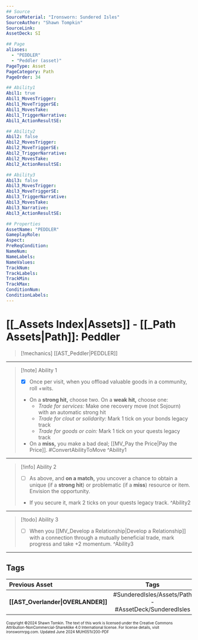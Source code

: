 ```yaml
---
## Source
SourceMaterial: "Ironsworn: Sundered Isles"
SourceAuthor: "Shawn Tompkin"
SourceLink: 
AssetDeck: SI

## Page
aliases:
  - "PEDDLER"
  - "Peddler (asset)"
PageType: Asset
PageCategory: Path
PageOrder: 34

## Ability1
Abil1: true
Abil1_MovesTrigger: 
Abil1_MoveTriggerSE: 
Abil1_MovesTake: 
Abil1_TriggerNarrative: 
Abil1_ActionResultSE: 

## Ability2
Abil2: false
Abil2_MovesTrigger: 
Abil2_MoveTriggerSE: 
Abil2_TriggerNarrative: 
Abil2_MovesTake: 
Abil2_ActionResultSE: 

## Ability3
Abil3: false
Abil3_MovesTrigger: 
Abil3_MoveTriggerSE: 
Abil3_TriggerNarrative: 
Abil3_MovesTake: 
Abil3_Narrative: 
Abil3_ActionResultSE: 

## Properties
AssetName: "PEDDLER"
GameplayRole: 
Aspect: 
PreReqCondition: 
NameNum: 
NameLabels: 
NameValues: 
TrackNum: 
TrackLabels: 
TrackMin: 
TrackMax: 
ConditionNum: 
ConditionLabels: 
---
```

# [[_Assets Index|Assets]] - [[_Path Assets|Path]]: Peddler

> [!mechanics] [[AST_Peddler|PEDDLER]]
___
> [!note] Ability 1
> - [x] Once per visit, when you offload valuable goods in a community, roll +wits.
> - On a **strong hit,** choose two. On a **weak hit,** choose one:
> 	- _Trade for services:_ Make one recovery move (not Sojourn) with an automatic strong hit
> 	- _Trade for clout or solidarity:_ Mark 1 tick on your bonds legacy track
> 	- _Trade for goods or coin:_ Mark 1 tick on your quests legacy track 
> - On a **miss,** you make a bad deal; [[MV_Pay the Price|Pay the Price]]. #ConvertAbilityToMove ^Ability1
___
> [!info] Ability 2
> - [ ] As above, and **on a match,** you uncover a chance to obtain a unique (if a **strong hit**) or problematic (if a **miss**) resource or item. Envision the opportunity.
> - If you secure it, mark 2 ticks on your quests legacy track.  ^Ability2
___
> [!todo] Ability 3
> - [ ] When you [[MV_Develop a Relationship|Develop a Relationship]] with a connection through a mutually beneficial trade, mark progress and take +2 momentum. ^Ability3
___
## Tags

| Previous Asset | Tags | Next Asset |
| :--- | :---: | ---: |
| **[[AST_Overlander\|OVERLANDER]]** | #SunderedIsles/Assets/Path - #AssetDeck/SunderedIsles | **[[AST_Pirate Captain\|PIRATE CAPTAIN]]** |

<font size=-2>Copyright ©2024 Shawn Tomkin. The text of this work is licensed under the Creative Commons Attribution-NonCommercial-ShareAlike 4.0 International license. For license details, visit ironswornrpg.com. Updated June 2024 MUH051V200-PDF</font>